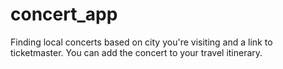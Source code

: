 # concert_app
Finding local concerts based on city you're visiting and a link to ticketmaster. You can add the concert to your travel itinerary.
